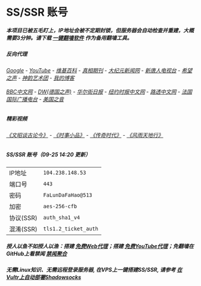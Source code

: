# SS/SSR 账号 

##### 本项目已被五毛盯上，IP地址会被不定期封锁，但服务器会自动检查并重建，大概需要3分钟。请下载 [一键翻墙软件](https://github.com/gfw-breaker/nogfw/blob/master/README.md) 作为备用翻墙工具。

##### 反向代理
######  [Google](http://202.182.98.125:8888/search?q=425事件) - [YouTube](https://nogfw.the-youtube.win) - [维基百科](http://202.182.98.125:8100/wiki/喬高-麥塔斯調查報告) - [真相期刊](http://202.182.98.125:8300/display.aspx?category_id=3&zhuanti_id=2) - [大纪元新闻网](http://202.182.98.125:10080) - [新唐人电视台](http://202.182.98.125:8000) - [希望之声](http://202.182.98.125:8200) - [神韵艺术团](http://202.182.98.125:8000/xtr/gb/prog673.html) - [我的博客](http://202.182.98.125:10000/)<br/> <br/> [BBC中文网](http://202.182.98.125:9100/zhongwen/simp) - [DW(德国之声)](http://202.182.98.125:9200/zh/在线报导/s-9058?&zhongwen=simp) - [华尔街日报](http://202.182.98.125:9300) - [纽约时报中文网](http://202.182.98.125:9400) - [路透中文网](http://202.182.98.125:9500/) - [法国国际广播电台](http://202.182.98.125:9600/) - [美国之音](http://202.182.98.125:9700/) 

##### 精彩视频
###### [《文昭谈古论今》](https://github.com/gfw-breaker/wenzhao/blob/master/README.md) - [《时事小品》](https://github.com/gfw-breaker/ntdtv-comedy/blob/master/README.md) - [《传奇时代》](http://202.182.98.125:10000/videos/legend/) - [《风雨天地行》](http://202.182.98.125:10000/videos/fytdx/)

##### SS/SSR 账号（09-25 14:20 更新）
|||
|-|-|
|IP地址|`104.238.148.53`|
|端口号|`443` |
|密码|`FaLunDaFaHao@513`|  
|加密|`aes-256-cfb`|
|协议(SSR) |`auth_sha1_v4`|  
|混淆(SSR) |`tls1.2_ticket_auth`|  

##### 授人以鱼不如授人以渔：搭建 [免费Web代理](https://github.com/no-gfw/heroku-node-proxy#--end--)；搭建 [免费YouTube代理](https://github.com/gfw-breaker/you2php-heroku#--end--)；免翻墙在GitHub上看禁闻 [禁闻聚合](https://github.com/gfw-breaker/banned-news/blob/master/README.md)

##### 无需Linux知识、无需远程登录服务器, 在VPS上一键搭建SS/SSR, 请参考 [在Vultr上自动部署Shadowsocks](https://gfw-breaker.win/vultr%e9%83%a8%e7%bd%b2ss/) 

